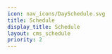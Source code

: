 ```yaml
---
icon: nav_icons/DaySchedule.svg
title: Schedule
display_title: Schedule
layout: cms_schedule
priority: 2
---
```

